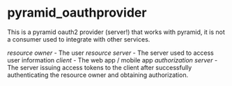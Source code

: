 pyramid_oauthprovider
=====================
This is a pyramid oauth2 provider (server!) that works with pyramid, it is not
a consumer used to integrate with other services.


*resource owner* - The user
*resource server* - The server used to access user information
*client* - The web app / mobile app
*authorization server* - The server issuing access tokens to the client after successfully authenticating the resource owner and obtaining authorization.


